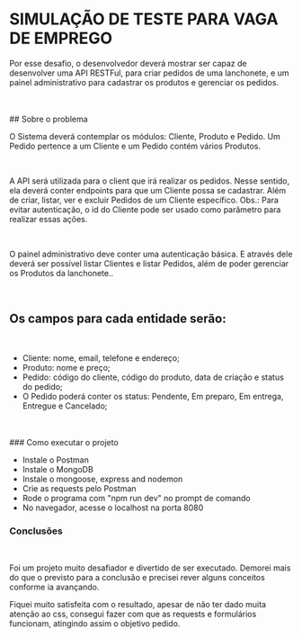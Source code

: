 
# SIMULAÇÃO DE TESTE PARA VAGA DE EMPREGO
<p>Por esse desafio, o desenvolvedor deverá mostrar ser capaz de desenvolver uma API RESTFul, para criar pedidos de uma lanchonete, e um painel administrativo para cadastrar os produtos e gerenciar os pedidos.</p>
<br><br>
## Sobre o problema
<br>
<p>O Sistema deverá contemplar os módulos: Cliente, Produto e Pedido. Um Pedido pertence a um Cliente e um Pedido contém vários Produtos.</p>
<br>
<p>A API será utilizada para o client que irá realizar os pedidos. Nesse sentido, ela deverá conter endpoints para que um Cliente possa se cadastrar. Além de criar, listar, ver e excluir Pedidos de um Cliente específico. Obs.: Para evitar autenticação, o id do Cliente pode ser usado como parâmetro para realizar essas ações.</p>
<br>
<p>O painel administrativo deve conter uma autenticação básica. E através dele deverá ser possível listar Clientes e listar Pedidos, além de poder gerenciar os Produtos da lanchonete..</p>
<br>
<h2>Os campos para cada entidade serão:</h2>
<br>
<ul>
  <li>Cliente: nome, email, telefone e endereço;</li>
  <li>Produto: nome e preço;</li>
  <li>Pedido: código do cliente, código do produto, data de criação e status do pedido;</li>
  <li>O Pedido poderá conter os status: Pendente, Em preparo, Em entrega, Entregue e Cancelado;</li>
</ul>
<br><br>
### Como executar o projeto
<ul>
  <li>Instale o Postman</li>
  <li>Instale o MongoDB</li>
  <li>Instale o mongoose, express and nodemon</li>
  <li>Crie as requests pelo Postman</li>
  <li>Rode o programa com "npm run dev" no prompt de comando</li>
  <li>No navegador, acesse o localhost na porta 8080</li>
</ul>

### Conclusões
<br>
<p>Foi um projeto muito desafiador e divertido de ser executado. Demorei mais do que o previsto para a conclusão e precisei rever alguns conceitos conforme ia avançando.</p>
<p>Fiquei muito satisfeita com o resultado, apesar de não ter dado muita atenção ao css, consegui fazer com que as requests e formulários funcionam, atingindo assim o objetivo pedido.</p>
 